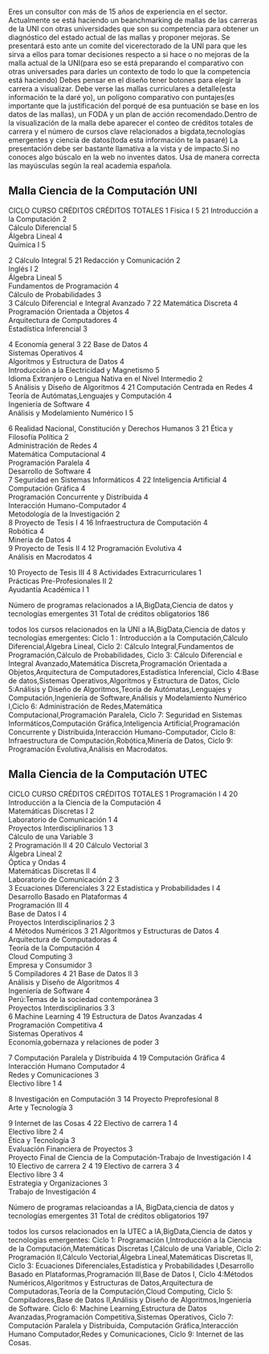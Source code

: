 Eres un consultor con más de 15 años de experiencia en el sector. Actualmente se está haciendo un beanchmarking de mallas de las carreras de la UNI con otras universidades que son su competencia para obtener un diagnóstico del estado actual de las mallas y proponer mejoras.
Se presentará esto ante un comite del vicerectorado de la UNI para que les sirva a ellos para tomar decisiones respecto a si hace o no mejoras de la malla actual de la UNI(para eso se está preparando el comparativo con otras universades para darles un contexto de todo lo que la competencia está haciendo) Debes pensar en el diseño tener botones para elegir la carrera a visualizar. Debe verse las mallas curriculares a detalle(esta información te la daré yo), un polígono comparativo con puntajes(es importante que la justificación del porqué de esa puntuación se base en los datos de las mallas), un FODA y un plan de acción recomendado.Dentro de la visualización de la malla debe aparecer el conteo de créditos totales de carrera y el número de cursos clave relacionados a bigdata,tecnologías emergentes y ciencia de datos(toda esta información te la pasaré) La presentación debe ser bastante llamativa a la vista y de impacto.Si no conoces algo búscalo en la web no inventes datos. Usa de manera correcta las mayúsculas según la real academia española.
## Malla Ciencia de la Computación UNI
CICLO	CURSO	CRÉDITOS	CRÉDITOS TOTALES
1	Física I	5	21
    Introducción a la Computación	2	
    Cálculo Diferencial	5	
    Álgebra Lineal	4	
    Química I	5	
            
2	Cálculo Integral	5	21
    Redacción y Comunicación	2	
    Inglés I	2	
    Álgebra Lineal	5	
    Fundamentos de Programación	4	
    Cálculo de Probabilidades	3	
3	Cálculo Diferencial e Integral Avanzado	7	22
    Matemática Discreta	4	
    Programación Orientada a Objetos	4	
    Arquitectura de Computadores	4	
    Estadística Inferencial	3	
            
4	Economía general	3	22
    Base de Datos	4	
    Sistemas Operativos	4	
    Algoritmos y Estructura de Datos	4	
    Introducción a la Electricidad y Magnetismo	5	
    Idioma Extranjero o Lengua Nativa en el Nivel Intermedio	2	
5	Análisis y Diseño de Algoritmos	4	21
    Computación Centrada en Redes	4	
    Teoría de Autómatas,Lenguajes y Computación	4	
    Ingeniería de Software	4	
    Análisis y Modelamiento Numérico I	5	
            
6	Realidad Nacional, Constitución y Derechos Humanos	3	21
    Ética y Filosofía Política	2	
    Administración de Redes	4	
    Matemática Computacional	4	
    Programación Paralela	4	
    Desarrollo de Software	4	
7	Seguridad en Sistemas Informáticos	4	22
    Inteligencia Artificial	4	
    Computación Gráfica	4	
    Programación Concurrente y Distribuida	4	
    Interacción Humano-Computador	4	
    Metodología de la Investigación	2	
8	Proyecto de Tesis I	4	16
    Infraestructura de Computación	4	
    Robótica	4	
    Minería de Datos	4	
9	Proyecto de Tesis II	4	12
    Programación Evolutiva	4	
    Análisis en Macrodatos	4	
            
            
            
10	Proyecto de Tesis III	4	8
    Actividades Extracurriculares	1	
    Prácticas Pre-Profesionales II	2	
    Ayudantía Académica I	1	


Número de programas relacionados a IA,BigData,Ciencia de datos y tecnologías emergentes		31
Total de créditos obligatorios		186

todos los cursos relacionados en la UNI a IA,BigData,Ciencia de datos y tecnologías emergentes: Ciclo 1 : Introducción a la Computación,Cálculo Diferencial,Álgebra Lineal, Ciclo 2: Cálculo Integral,Fundamentos de Programación,Cálculo de Probabilidades, Ciclo 3: Cálculo Diferencial e Integral Avanzado,Matemática Discreta,Programación Orientada a Objetos,Arquitectura de Computadores,Estadística Inferencial, Ciclo 4:Base de datos,Sistemas Operativos,Algoritmos y Estructura de Datos, Ciclo 5:Análisis y Diseño de Algoritmos,Teoría de Autómatas,Lenguajes y Computación,Ingeniería de Software,Análisis y Modelamiento Numérico I,Ciclo 6: Administración de Redes,Matemática Computacional,Programación Paralela, Ciclo 7: Seguridad en Sistemas Informáticos,Computación Gráfica,Inteligencia Artificial,Programación Concurrente y Distribuida,Interacción Humano-Computador, Ciclo 8: Infraestructura de Computación,Robótica,Minería de Datos, Ciclo 9: Programación Evolutiva,Análisis en Macrodatos.

## Malla Ciencia de la Computación UTEC

CICLO	CURSO	CRÉDITOS	CRÉDITOS TOTALES
1	Programación I	4	20
    Introducción a la Ciencia de la Computación	4	
    Matemáticas Discretas I	2	
    Laboratorio de Comunicación 1	4	
    Proyectos Interdisciplinarios 1	3	
    Cálculo de una Variable	3	
2	Programación II	4	20
    Cálculo Vectorial	3	
    Álgebra Lineal	2	
    Óptica y Ondas	4	
    Matemáticas Discretas II	4	
    Laboratorio de Comunicación 2	3	
3	Ecuaciones Diferenciales	3	22
    Estadística y Probabilidades I	4	
    Desarrollo Basado en Plataformas	4	
    Programación III	4	
    Base de Datos I	4	
    Proyectos Interdisciplinarios 2	3	
4	Métodos Numéricos	3	21
    Algoritmos y Estructuras de Datos	4	
    Arquitectura de Computadoras	4	
    Teoría de la Computación	4	
    Cloud Computing	3	
    Empresa y Consumidor	3	
5	Compiladores	4	21
    Base de Datos II	3	
    Análisis y Diseño de Algoritmos	4	
    Ingeniería de Software	4	
    Perú:Temas de la sociedad contemporánea	3	
    Proyectos Interdisciplinarios 3	3	
6	Machine Learning	4	19
    Estructura de Datos Avanzadas	4	
    Programación Competitiva	4	
    Sistemas Operativos	4	
    Economía,gobernaza y relaciones de poder	3	
            
7	Computación Paralela y Distribuída	4	19
    Computación Gráfica	4	
    Interacción Humano Computador	4	
    Redes y Comunicaciones	3	
    Electivo libre 1	4	
            
8	Investigación en Computación	3	14
    Proyecto Preprofesional	8	
    Arte y Tecnología	3	
            
9	Internet de las Cosas	4	22
    Electivo de carrera 1	4	
    Electivo libre 2	4	
    Ética y Tecnología	3	
    Evaluación Financiera de Proyectos	3	
    Proyecto Final de Ciencia de la Computación-Trabajo de Investigación I	4	
10	Electivo de carrera 2	4	19
    Electivo de carrera 3	4	
    Electivo libre 3	4	
    Estrategia y Organizaciones	3	
    Trabajo de Investigación	4	

Número de programas relacioandas a IA, BigData,ciencia de datos y tecnologías emergentes			31
Total de créditos obligatorios			197

todos los cursos relacionados en la UTEC a IA,BigData,Ciencia de datos y tecnologías emergentes:
Ciclo 1: Programación I,Introducción a la Ciencia de la Computación,Matemáticas Discretas I,Cálculo de una Variable, Ciclo 2: Programación II,Cálculo Vectorial,Álgebra Lineal,Matemáticas Discretas II, Ciclo 3: Ecuaciones Diferenciales,Estadística y Probabilidades I,Desarrollo Basado en Plataformas,Programación III,Base de Datos I, Ciclo 4:Métodos Numéricos,Algoritmos y Estructuras de Datos,Arquitectura de Computadoras,Teoría de la Computación,Cloud Computing, Ciclo 5: Compiladores,Base de Datos II,Análisis y Diseño de Algoritmos,Ingeniería de Software. Ciclo 6: Machine Learning,Estructura de Datos Avanzadas,Programación Competitiva,Sistemas Operativos, Ciclo 7: Computación Paralela y Distribuida, Computación Gráfica,Interacción Humano Computador,Redes y Comunicaciones, Ciclo 9: Internet de las Cosas.